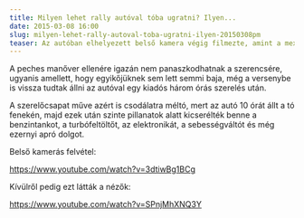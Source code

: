 ```yaml
---
title: Milyen lehet rally autóval tóba ugratni? Ilyen...
date: 2015-03-08 16:00
slug: milyen-lehet-rally-autoval-toba-ugratni-ilyen-20150308pm
teaser: Az autóban elhelyezett belső kamera végig filmezte, amint a mexikói rally futamon Ott Tänak és navigátora beugratnak a pálya menti tóba.
---
```


A peches manőver ellenére igazán nem panaszkodhatnak a szerencsére, ugyanis amellett, hogy egyikőjüknek sem lett semmi baja, még a versenybe is vissza tudtak állni az autóval egy kiadós három órás szerelés után.

A szerelőcsapat műve azért is csodálatra méltó, mert az autó 10 órát állt a tó fenekén, majd ezek után szinte pillanatok alatt kicserélték benne a benzintankot, a turbófeltöltőt, az elektronikát, a sebességváltót és még ezernyi apró dolgot.

Belső kamerás felvétel:

https://www.youtube.com/watch?v=3dtiwBg1BCg

Kívülről pedig ezt látták a nézők:

https://www.youtube.com/watch?v=SPnjMhXNQ3Y
